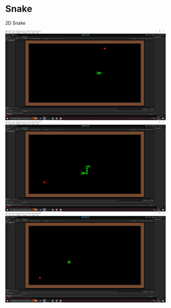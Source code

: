 # Snake
2D Snake

![Image alt](https://github.com/SinlessDevil/Snake/blob/main/Snake1.png)
![Image alt](https://github.com/SinlessDevil/Snake/blob/main/Snake2.png)
![Image alt](https://github.com/SinlessDevil/Snake/blob/main/Snake3.png)
